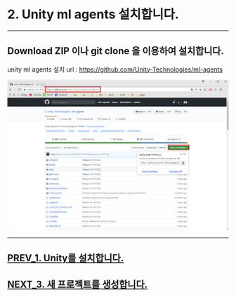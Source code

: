 # 2. Unity ml agents 설치합니다.
- - -

## Download ZIP 이나 git clone 을 이용하여 설치합니다.

unity ml agents 설치 url : https://github.com/Unity-Technologies/ml-agents

![Alt text](/unity_ml_agents_tutorials/2.unity_ml_agent_download/unity_ml_agent_download.png)
- - -

## [PREV_1. Unity를 설치합니다.](https://github.com/hyunho1027/Unity_ML_Agents_Tutorials/tree/master/unity_ml_agents_tutorials/1.unity_download)

## [NEXT_3. 새 프로젝트를 생성합니다.](https://github.com/hyunho1027/Unity_ML_Tutorials/tree/master/unity_ml_agents_tutorials/3.create_new_project)
